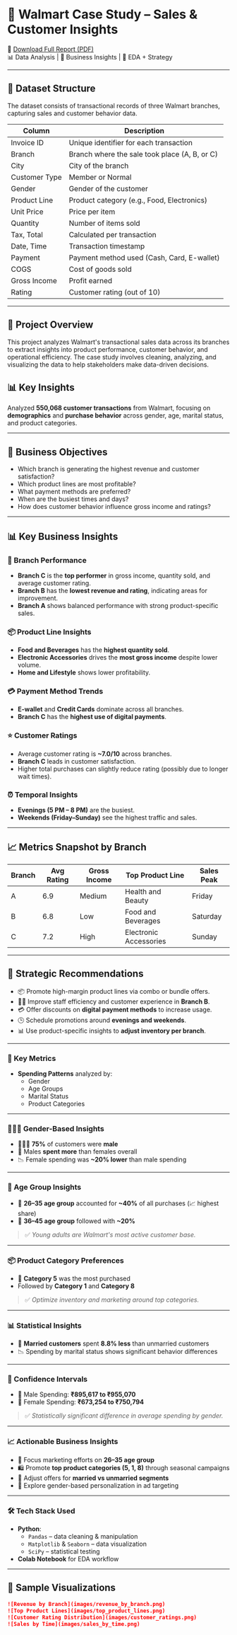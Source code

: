 # 🛒 Walmart Case Study – Sales & Customer Insights

📄 [Download Full Report (PDF)](https://drive.google.com/file/d/1vW_fF0CVlI5rf4UBvqD3ZvPVBrggSaeK/view?usp=sharing)  
📊 Data Analysis | 🎯 Business Insights | 📌 EDA + Strategy

---

## 📂 Dataset Structure

The dataset consists of transactional records of three Walmart branches, capturing sales and customer behavior data.

| Column               | Description                                          |
|----------------------|------------------------------------------------------|
| Invoice ID           | Unique identifier for each transaction               |
| Branch               | Branch where the sale took place (A, B, or C)        |
| City                 | City of the branch                                   |
| Customer Type        | Member or Normal                                     |
| Gender               | Gender of the customer                               |
| Product Line         | Product category (e.g., Food, Electronics)           |
| Unit Price           | Price per item                                       |
| Quantity             | Number of items sold                                 |
| Tax, Total           | Calculated per transaction                           |
| Date, Time           | Transaction timestamp                                |
| Payment              | Payment method used (Cash, Card, E-wallet)           |
| COGS                 | Cost of goods sold                                   |
| Gross Income         | Profit earned                                        |
| Rating               | Customer rating (out of 10)                          |

---

## 🚀 Project Overview

This project analyzes Walmart's transactional sales data across its branches to extract insights into product performance, customer behavior, and operational efficiency. The case study involves cleaning, analyzing, and visualizing the data to help stakeholders make data-driven decisions. 
## 📊 Key Insights
Analyzed **550,068 customer transactions** from Walmart, focusing on **demographics** and **purchase behavior** across gender, age, marital status, and product categories.

---

## 🧠 Business Objectives

- Which branch is generating the highest revenue and customer satisfaction?
- Which product lines are most profitable?
- What payment methods are preferred?
- When are the busiest times and days?
- How does customer behavior influence gross income and ratings?

---

## 📊 Key Business Insights

### 🏬 Branch Performance
- **Branch C** is the **top performer** in gross income, quantity sold, and average customer rating.
- **Branch B** has the **lowest revenue and rating**, indicating areas for improvement.
- **Branch A** shows balanced performance with strong product-specific sales.

### 📦 Product Line Insights
- **Food and Beverages** has the **highest quantity sold**.
- **Electronic Accessories** drives the **most gross income** despite lower volume.
- **Home and Lifestyle** shows lower profitability.

### 💳 Payment Method Trends
- **E-wallet** and **Credit Cards** dominate across all branches.
- **Branch C** has the **highest use of digital payments**.

### ⭐ Customer Ratings
- Average customer rating is **~7.0/10** across branches.
- **Branch C** leads in customer satisfaction.
- Higher total purchases can slightly reduce rating (possibly due to longer wait times).

### ⏰ Temporal Insights
- **Evenings (5 PM – 8 PM)** are the busiest.
- **Weekends (Friday–Sunday)** see the highest traffic and sales.

---

## 📈 Metrics Snapshot by Branch

| Branch | Avg Rating | Gross Income | Top Product Line     | Sales Peak |
|--------|------------|---------------|-----------------------|-------------|
| A      | 6.9        | Medium        | Health and Beauty     | Friday      |
| B      | 6.8        | Low           | Food and Beverages    | Saturday    |
| C      | 7.2        | High          | Electronic Accessories| Sunday      |

---

## 💼 Strategic Recommendations

- 📦 Promote high-margin product lines via combo or bundle offers.
- 🧍‍♂️ Improve staff efficiency and customer experience in **Branch B**.
- 💳 Offer discounts on **digital payment methods** to increase usage.
- 🕒 Schedule promotions around **evenings and weekends**.
- 📊 Use product-specific insights to **adjust inventory per branch**.

---

### 📌 Key Metrics

- **Spending Patterns** analyzed by:
  - Gender
  - Age Groups
  - Marital Status
  - Product Categories

---

### 👨‍👩‍👧 Gender-Based Insights

- 🧑‍🤝‍🧑 **75%** of customers were **male**
- 🧔 Males **spent more** than females overall
- 📉 Female spending was **~20% lower** than male spending

---

### 🎯 Age Group Insights

- 🧑 **26–35 age group** accounted for **~40%** of all purchases (📈 highest share)
- 🧓 **36–45 age group** followed with **~20%**
  
> ✅ *Young adults are Walmart's most active customer base.*

---

### 📦 Product Category Preferences

- 📌 **Category 5** was the most purchased
- Followed by **Category 1** and **Category 8**

> ✅ *Optimize inventory and marketing around top categories.*

---

### 📊 Statistical Insights

- 💍 **Married customers** spent **8.8% less** than unmarried customers
- 📉 Spending by marital status shows significant behavior differences

---

### 📏 Confidence Intervals

- 🧔 Male Spending: **₹895,617 to ₹955,070**
- 👩 Female Spending: **₹673,254 to ₹750,794**

> ✅ *Statistically significant difference in average spending by gender.*

---

### 📈 Actionable Business Insights

- 🎯 Focus marketing efforts on **26–35 age group**
- 🛍 Promote **top product categories (5, 1, 8)** through seasonal campaigns
- 👫 Adjust offers for **married vs unmarried segments**
- 🧠 Explore gender-based personalization in ad targeting

---

### 🛠 Tech Stack Used

- **Python**:
  - `Pandas` – data cleaning & manipulation
  - `Matplotlib` & `Seaborn` – data visualization
  - `SciPy` – statistical testing
- **Colab Notebook** for EDA workflow

---

## 📸 Sample Visualizations

```markdown
![Revenue by Branch](images/revenue_by_branch.png)  
![Top Product Lines](images/top_product_lines.png)  
![Customer Rating Distribution](images/customer_ratings.png)  
![Sales by Time](images/sales_by_time.png)
